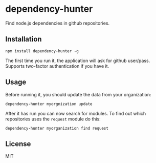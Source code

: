 # dependency-hunter

Find node.js dependencies in github repositories.

## Installation

`npm install dependency-hunter -g`

The first time you run it, the application will ask for github user/pass. Supports two-factor authentication if you have it.

## Usage

Before running it, you should update the data from your organization:

`dependency-hunter myorgnization update`

After it has run you can now search for modules. To find out which repositories uses the `request` module do this:

`dependency-hunter myorganization find request`

## License

MIT